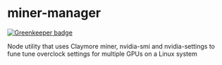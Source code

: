 # miner-manager

[![Greenkeeper badge](https://badges.greenkeeper.io/Roaders/miner-manager.svg)](https://greenkeeper.io/)

Node utility that uses Claymore miner, nvidia-smi and nvidia-settings to fune tune overclock settings for multiple GPUs on a Linux system
